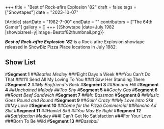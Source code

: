 +++
title = "Best of Rock-afire Explosion '82"
draft = false
tags = ["Showtapes"]
date = "2023-10-07"

[Article]
startDate = "1982-7-00"
endDate = ""
contributors = ["The 64th Gamer"]
gallery = []
+++
{{Showtape
|date=July 1982
|showbizreel=y|image=Bestof82thumbnail.png}}

<b><i>Best of Rock-afire Explosion '82</b></i> is a Rock-afire Explosion showtape released in ShowBiz Pizza Place locations in July 1982.
<h2>Show List</h2>
#<b>Segment 1</b>
##<i>Beatles Medley</i>
###Eight Days a Week
###You Can't Do That
###I'll Send All My Loving To You
###I Saw Her Standing There
#<b>Segment 2</b>
##<i>My Boyfriend's Back</i>
#<b>Segment 3</b>
##<i>Banana Hill</i>
#<b>Segment 4</b>
##<i>Unchained Melody</i>
##<i>Too Shy</i>
#<b>Segment 5</b>
##<i>Goofy Gas</i>
#<b>Segment 6</b>
##<i>Roast Beef Sandwich</i>
#<b>Segment 7</b>
##<i>Mr. Bassman</i>
#<b>Segment 8</b>
##<i>Music Goes Round and Round</i>
#<b>Segment 9</b>
##<i>Goin' Crazy</i>
##<i>My Love Intro Skit</i>
##<i>My Love</i>
#<b>Segment 10</b>
##<i>Come for the Pizza Commercial</i>
##<i>Roncho Ad Skit</i>
#<b>Segment 11</b>
##<i>Hamlet Skit</i>
##<i>You May Be Right</i>
#<b>Segment 12</b>
##<i>Satisfaction Medley</i>
###I Can't Get No Satisfaction
###For Your Love
###Born To Be Wild
#<b>Segment 13</b>
##<i>Baseball</i>
